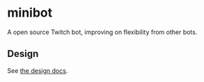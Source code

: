 # minibot
A open source Twitch bot, improving on flexibility from other bots.

## Design

See [the design docs](docs/design/).
